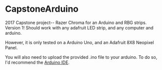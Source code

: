 # CapstoneArduino
2017 Capstone project-- Razer Chroma for an Arduino and RBG strips.
Version 1! Should work with any adafruit LED strip, and any computer and arduino. 

However, it is only tested on a Arduino Uno, and an Adafruit 8X8 Neopixel Panel.

You will also need to upload the provided .ino file to your arduino. To do so,
I'd recommend the [Arduino IDE](https://www.arduino.cc/en/Main/Software).


